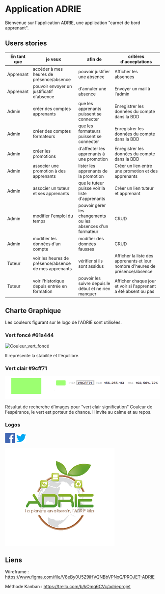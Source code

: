 # Application ADRIE

Bienvenue sur l'application ADRIE, une application "carnet de bord apprenant". 

## Users stories 

| En tant que  |  je veux | afin de | critères d'acceptations |
|--|--|--|---------|
|Apprenant | accèder à mes heures de présence/absence | pouvoir justifier une absence | Afficher les absences | 
|Apprenant|pouvoir envoyer un justificatif d'absence | d'annuler une absence | Envoyer un mail à l'admin |
|Admin|créer des comptes apprenants | que les apprenants puissent se connecter | Enregistrer les données du compte dans la BDD | 
|Admin|créer des comptes formateurs | que les formateurs puissent se connecter | Enregistrer les données du compte dans la BDD |
|Admin|créer les promotions | d'affecter les apprenants à une promotion | Enregistrer les données du compte dans la BDD |
|Admin|associer une promotion à des apprenants|lister les apprenants de la promotion|Créer un lien entre une promotion et des apprenants  | 
|Admin|associer un tuteur et ses apprenants | que le tuteur puisse voir la liste d'apprenants|Créer un lien tuteur et apprenant|
|Admin|modifier l'emploi du temps|pouvoir gérer les changements ou les absences d'un formateur | CRUD |
|Admin|modifier les données d'un compte|modifier des données fausses|CRUD|
| Tuteur |voir les heures de présence/absence de mes apprenants | vérifier si ils sont assidus| Afficher la liste des apprenants et leur nombre d'heures de présence/absence|
|Tuteur|voir l'historique depuis entrée en formation | pouvoir les suivre depuis le début et ne rien manquer | Afficher chaque jour et voir si l'apprenant a été absent ou pas| 

## Charte Graphique 

Les couleurs figurant sur le logo de l'ADRIE sont utilisées. 

### Vert foncé  #61a444

![Couleur_vert_foncé](ressources/charte_graphique/vertfoncé.png)

Il représente la stabilité et l'équilibre.

### Vert clair #9cff71

![Couleur_Vert_Clair](ressources/charte_graphique/vertclair.png)

Résultat de recherche d'images pour "vert clair signification"
Couleur de l'espérance, le vert est porteur de chance. Il invite au calme et au repos.



### Logos 

![logo_facebook](ressources/charte_graphique/facebook.png) ![logo_twitter](ressources/charte_graphique/twitter.png)

![logo_aprun](ressources/charte_graphique/logo.png)


## Liens 


Wireframe : https://www.figma.com/file/V8eBy0U5Z9iHVQNBbVPNxQ/PROJET-ADRIE

Méthode Kanban : https://trello.com/b/kOmq6CVc/adrieprojet

